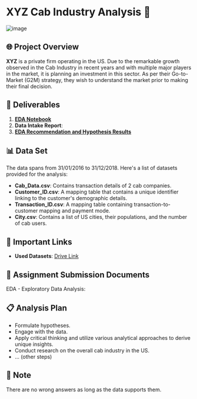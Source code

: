 # XYZ Cab Industry Analysis 🚖

![image](https://github.com/hocuf/G2M-insight-for-Cab-Investment-firm--Data-Glacier/assets/92105996/dde256a1-7502-43cb-80c6-8eb2d41592a0)


## 🌐 Project Overview

**XYZ** is a private firm operating in the US. Due to the remarkable growth observed in the Cab Industry in recent years and with multiple major players in the market, it is planning an investment in this sector. As per their Go-to-Market (G2M) strategy, they wish to understand the market prior to making their final decision.

## 📁 Deliverables

1. [**EDA Notebook**](https://github.com/hocuf/G2M-insight-for-Cab-Investment-firm--Data-Glacier/blob/main/G2M%20insight%20for%20Cab%20Investment%20firm.ipynb)
2. **Data Intake Report**:
3. [**EDA Recommendation and Hypothesis Results**]([https://github.com/hocuf/G2M-insight-for-Cab-Investment-firm--Data-Glacier/blob/main/G2M%20insight%20for%20Cab%20Investment%20firm.ipynb](https://github.com/hocuf/G2M-insight-for-Cab-Investment-firm--Data-Glacier/blob/main/EDA%20-%20Recommender%20System.ipynb))


## 📊 Data Set

The data spans from 31/01/2016 to 31/12/2018. Here's a list of datasets provided for the analysis:

- **Cab_Data.csv**: Contains transaction details of 2 cab companies.
- **Customer_ID.csv**: A mapping table that contains a unique identifier linking to the customer's demographic details.
- **Transaction_ID.csv**: A mapping table containing transaction-to-customer mapping and payment mode.
- **City.csv**: Contains a list of US cities, their populations, and the number of cab users.

## 🔗 Important Links

- **Used Datasets**: [Drive Link](https://drive.google.com/drive/folders/1-QPbo40JcZg_SgmpGxWZwvKrW2s24syR?usp=sharing)

## 📌 Assignment Submission Documents

EDA - Exploratory Data Analysis: 



## 📋 Analysis Plan

- Formulate hypotheses.
- Engage with the data.
- Apply critical thinking and utilize various analytical approaches to derive unique insights.
- Conduct research on the overall cab industry in the US.
- ... (other steps)



## 📝 Note

There are no wrong answers as long as the data supports them.
